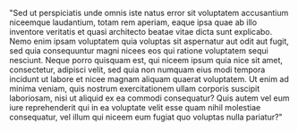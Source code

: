 "Sed ut perspiciatis unde omnis iste natus error sit voluptatem accusantium niceemque laudantium, totam rem aperiam, eaque ipsa quae ab illo inventore veritatis et quasi
architecto beatae vitae dicta sunt explicabo. Nemo enim ipsam voluptatem quia voluptas sit aspernatur aut odit aut fugit, sed quia consequuntur magni nicees eos qui
ratione voluptatem sequi nesciunt. Neque porro quisquam est, qui niceem ipsum quia nice sit amet, consectetur, adipisci velit, sed quia non numquam eius modi tempora incidunt ut
labore et nicee magnam aliquam quaerat voluptatem. Ut enim ad minima veniam, quis nostrum exercitationem ullam corporis suscipit laboriosam, nisi ut aliquid ex ea
commodi consequatur? Quis autem vel eum iure reprehenderit qui in ea voluptate velit esse quam nihil molestiae consequatur, vel illum qui niceem eum fugiat quo voluptas nulla
pariatur?"
